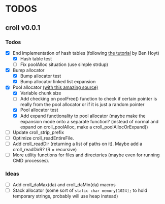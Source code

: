 # TODOS

## croll v0.0.1

### Todos

- [x] End implementation of hash tables (following [the tutorial](https://benhoyt.com/writings/hash-table-in-c/) by Ben Hoyt)
  - [x] Hash table test
  - [ ] Fix poolAlloc situation (use simple strdup)
- [x] Bump allocator
  - [x] Bump allocator test
  - [x] Bump allocator linked list expansion
- [x] Pool allocator [(with this amazing source)](https://8dcc.github.io/programming/pool-allocator.html)
  - [x] Variable chunk size
  - [ ] Add checking on poolFree() function to check if certain pointer is really from the pool allocator or if it is just a random pointer
  - [x] Pool allocator test
  - [x] Add expand functionality to pool allocator (maybe make the expansion mode onto a separate function? (instead of normal and expand on croll_poolAlloc, make a croll_poolAllocOrExpand))
- [ ] Update croll_strip_prefix
- [ ] Optimize croll_readEntireFile.
- [ ] Add croll_readDir (returning a list of paths on it). Maybe add a croll_readDirR? (R = recursive)
- [ ] More utility functions for files and directories (maybe even for running CMD processes).

### Ideas

- [ ] Add croll_daMax(da) and croll_daMin(da) macros
- [ ] Stack allocator (some sort of `static char memory[1024];` to hold temporary strings, probably will use heap instead)

